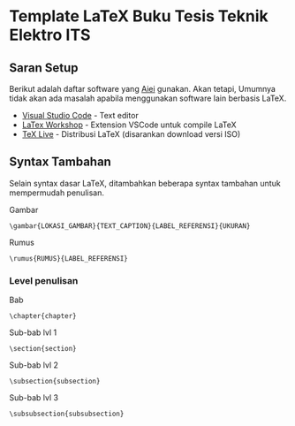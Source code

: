 # Template LaTeX Buku Tesis Teknik Elektro ITS

## Saran Setup

Berikut adalah daftar software yang [Aiei](https://github.com/Aiei) gunakan. Akan tetapi, Umumnya tidak akan ada masalah apabila menggunakan software lain berbasis LaTeX.

* [Visual Studio Code](https://code.visualstudio.com/) - Text editor
* [LaTex Workshop](https://marketplace.visualstudio.com/items?itemName=James-Yu.latex-workshop) - Extension VSCode untuk compile LaTeX
* [TeX Live](https://www.tug.org/texlive/) - Distribusi LaTeX (disarankan download versi ISO)

## Syntax Tambahan

Selain syntax dasar LaTeX, ditambahkan beberapa syntax tambahan untuk mempermudah penulisan.

Gambar 

```
\gambar{LOKASI_GAMBAR}{TEXT_CAPTION}{LABEL_REFERENSI}{UKURAN}
```

Rumus 

```
\rumus{RUMUS}{LABEL_REFERENSI}
```

### Level penulisan

Bab

```
\chapter{chapter}
```

Sub-bab lvl 1

```
\section{section}
```

Sub-bab lvl 2

```
\subsection{subsection}
```

Sub-bab lvl 3

```
\subsubsection{subsubsection}
```